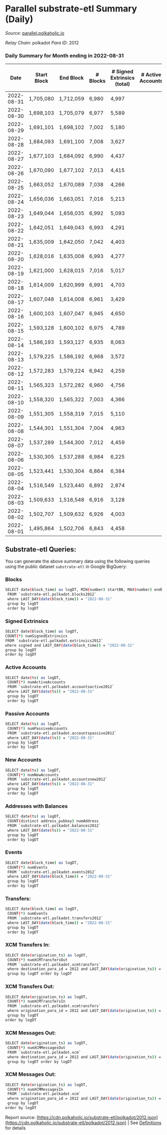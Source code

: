# Parallel substrate-etl Summary (Daily)

_Source_: [parallel.polkaholic.io](https://parallel.polkaholic.io)

*Relay Chain*: polkadot
*Para ID*: 2012



### Daily Summary for Month ending in 2022-08-31


| Date | Start Block | End Block | # Blocks | # Signed Extrinsics (total) | # Active Accounts | # Passive | # New | # Addresses with Balances | # Events | # Transfers | # XCM Transfers In | # XCM Transfers Out | # XCM In | # XCM Out | Issues | 
| ---- | ----------- | --------- | -------- | --------------------------- | ----------------- | --------- | ----- | ------------------------- | -------- | ----------- | ------------------ | ------------------- | -------- | --------- | ------ |
| 2022-08-31 | 1,705,080 | 1,712,059 | 6,980 | 4,997 |  |  |  | 42,069 | 58,348 | 8,835 ($407,216.55) | 127 ($210,614.98) | 38 ($103,403.49) | 138 | 49 |  |
| 2022-08-30 | 1,698,103 | 1,705,079 | 6,977 | 5,589 |  |  |  | 42,018 | 60,732 | 8,724 ($1,161,120.34) | 134 ($305,012.53) | 58 ($139,512.60) | 149 | 74 |  |
| 2022-08-29 | 1,691,101 | 1,698,102 | 7,002 | 5,180 |  |  |  | 41,969 | 58,139 | 8,948 ($1,178,731.85) | 146 ($87,982.37) | 74 ($255,614.05) | 210 | 137 |  |
| 2022-08-28 | 1,684,093 | 1,691,100 | 7,008 | 3,627 |  |  |  | 41,922 | 45,922 | 7,764 ($123,398.79) | 93 ($42,677.04) | 44 ($44,982.81) | 99 | 51 |  |
| 2022-08-27 | 1,677,103 | 1,684,092 | 6,990 | 4,437 |  |  |  | 41,887 | 51,034 | 7,969 ($131,401.68) | 130 ($87,610.12) | 43 ($44,520.82) | 137 | 51 |  |
| 2022-08-26 | 1,670,090 | 1,677,102 | 7,013 | 4,415 |  |  |  | 41,833 | 51,932 | 8,642 ($593,712.83) | 110 ($62,003.49) | 58 ($110,060.83) | 118 | 66 |  |
| 2022-08-25 | 1,663,052 | 1,670,089 | 7,038 | 4,266 |  |  |  | 41,805 | 50,890 | 8,256 ($643,652.22) | 90 ($55,579.06) | 35 ($45,439.66) | 120 | 63 |  |
| 2022-08-24 | 1,656,036 | 1,663,051 | 7,016 | 5,213 |  |  |  | 41,772 | 54,988 | 8,267 ($764,388.12) | 81 ($48,767.93) | 52 ($160,651.88) | 39 | 15 |  |
| 2022-08-23 | 1,649,044 | 1,656,035 | 6,992 | 5,093 |  |  |  | 41,737 | 57,892 | 9,316 ($480,606.91) | 112 ($175,590.44) | 56 ($104,324.47) | 18 | 2 |  |
| 2022-08-22 | 1,642,051 | 1,649,043 | 6,993 | 4,291 |  |  |  | 41,705 | 52,029 | 8,332 ($1,045,606.01) | 105 ($187,943.79) | 45 ($144,557.40) | 106 | 45 |  |
| 2022-08-21 | 1,635,009 | 1,642,050 | 7,042 | 4,403 |  |  |  | 41,669 | 51,760 | 8,189 ($463,017.61) | 113 ($36,078.68) | 48 ($97,756.93) | 116 | 51 |  |
| 2022-08-20 | 1,628,016 | 1,635,008 | 6,993 | 4,277 |  |  |  | 41,645 | 50,229 | 8,110 ($1,965,029.29) | 104 ($405,694.64) | 46 ($102,864.07) | 109 | 51 |  |
| 2022-08-19 | 1,621,000 | 1,628,015 | 7,016 | 5,017 |  |  |  | 41,604 | 53,678 | 7,989 ($351,438.40) | 116 ($126,763.05) | 63 ($445,089.16) | 121 | 66 |  |
| 2022-08-18 | 1,614,009 | 1,620,999 | 6,991 | 4,703 |  |  |  | 41,582 | 52,662 | 8,224 ($130,500,388.94) | 85 ($58,087.48) | 66 ($159,754.94) | 87 | 76 |  |
| 2022-08-17 | 1,607,048 | 1,614,008 | 6,961 | 3,429 |  |  |  | 41,554 | 45,546 | 7,854 ($190,746.99) | 85 ($218,149.53) | 47 ($38,061.58) | 89 | 51 |  |
| 2022-08-16 | 1,600,103 | 1,607,047 | 6,945 | 4,650 |  |  |  | 41,524 | 53,683 | 8,567 ($414,504.37) | 94 ($211,799.42) | 72 ($33,395.49) | 94 | 75 |  |
| 2022-08-15 | 1,593,128 | 1,600,102 | 6,975 | 4,789 |  |  |  | 41,497 | 55,428 | 8,958 ($311,071.46) | 114 ($93,555.51) | 64 ($174,963.54) | 117 | 68 |  |
| 2022-08-14 | 1,586,193 | 1,593,127 | 6,935 | 8,063 |  |  |  | 41,467 | 72,938 | 9,543 ($675,958.32) | 107 ($89,215.81) | 123 ($294,136.35) | 109 | 125 |  |
| 2022-08-13 | 1,579,225 | 1,586,192 | 6,968 | 3,572 |  |  |  | 41,396 | 46,984 | 8,230 ($247,813.41) | 107 ($124,173.46) | 59 ($84,393.69) | 110 | 61 |  |
| 2022-08-12 | 1,572,283 | 1,579,224 | 6,942 | 4,259 |  |  |  | 41,355 | 52,353 | 8,848 ($489,123.55) | 143 ($194,980.99) | 58 ($220,571.17) | 148 | 67 |  |
| 2022-08-11 | 1,565,323 | 1,572,282 | 6,960 | 4,756 |  |  |  | 41,315 | 57,231 | 9,636 ($1,049,947.88) | 133 ($70,884.09) | 76 ($4,650,385.17) | 136 | 80 |  |
| 2022-08-10 | 1,558,320 | 1,565,322 | 7,003 | 4,366 |  |  |  | 41,218 | 53,341 | 8,780 ($354,181.33) | 157 ($71,270.74) | 78 ($172,615.93) | 161 | 82 |  |
| 2022-08-09 | 1,551,305 | 1,558,319 | 7,015 | 5,110 |  |  |  | 41,101 | 57,013 | 9,032 ($1,273,302.78) | 164 ($456,224.62) | 51 ($118,140.98) | 173 | 61 |  |
| 2022-08-08 | 1,544,301 | 1,551,304 | 7,004 | 4,963 |  |  |  | 41,041 | 59,331 | 9,960 ($612,621.55) | 196 ($433,074.84) | 86 ($132,007.34) | 202 | 94 |  |
| 2022-08-07 | 1,537,289 | 1,544,300 | 7,012 | 4,459 |  |  |  | 40,968 | 54,535 | 9,418 ($882,857.77) | 154 ($344,989.78) | 60 ($172,514.95) | 160 | 65 |  |
| 2022-08-06 | 1,530,305 | 1,537,288 | 6,984 | 6,225 |  |  |  | 40,905 | 63,231 | 9,120 ($489,680.82) | 211 ($343,276.54) | 64 ($153,248.34) | 217 | 70 |  |
| 2022-08-05 | 1,523,441 | 1,530,304 | 6,864 | 6,384 |  |  |  | 40,843 | 62,356 | 9,600 ($2,396,477.61) | 122 ($448,117.44) | 52 ($1,015,617.90) | 133 | 63 |  |
| 2022-08-04 | 1,516,549 | 1,523,440 | 6,892 | 2,874 |  |  |  | 40,812 | 40,130 | 8,224 ($256,991.75) | 73 ($108,830.73) | 52 ($83,441.79) | 89 | 67 |  |
| 2022-08-03 | 1,509,633 | 1,516,548 | 6,916 | 3,128 |  |  |  | 40,774 | 40,442 | 7,875 ($311,705.92) | 79 ($98,496.40) | 45 ($82,188.67) | 86 | 53 |  |
| 2022-08-02 | 1,502,707 | 1,509,632 | 6,926 | 4,003 |  |  |  | 40,758 | 44,934 | 8,337 ($942,973.39) | 93 ($389,810.69) | 61 ($265,400.44) | 96 | 64 |  |
| 2022-08-01 | 1,495,864 | 1,502,706 | 6,843 | 4,458 |  |  |  | 40,737 | 48,799 | 8,869 ($498,918.76) | 113 ($287,274.68) | 50 ($25,159.08) | 122 | 59 |  |

## Substrate-etl Queries:
You can generate the above summary data using the following queries using the public dataset `substrate-etl` in Google BigQuery:

### Blocks
```bash
SELECT date(block_time) as logDT, MIN(number) startBN, MAX(number) endBN, COUNT(*) numBlocks 
 FROM `substrate-etl.polkadot.blocks2012`  
 where LAST_DAY(date(block_time)) = "2022-08-31" 
 group by logDT 
 order by logDT
```

### Signed Extrinsics
```bash
SELECT date(block_time) as logDT, 
COUNT(*) numSignedExtrinsics 
FROM `substrate-etl.polkadot.extrinsics2012`  
where signed and LAST_DAY(date(block_time)) = "2022-08-31" 
group by logDT 
order by logDT
```

### Active Accounts
```bash
SELECT date(ts) as logDT, 
 COUNT(*) numActiveAccounts 
 FROM `substrate-etl.polkadot.accountsactive2012` 
 where LAST_DAY(date(ts)) = "2022-08-31" 
 group by logDT 
 order by logDT
```

### Passive Accounts
```bash
SELECT date(ts) as logDT, 
 COUNT(*) numPassiveAccounts 
 FROM `substrate-etl.polkadot.accountspassive2012` 
 where LAST_DAY(date(ts)) = "2022-08-31" 
 group by logDT 
 order by logDT
```

### New Accounts
```bash
SELECT date(ts) as logDT, 
 COUNT(*) numNewAccounts 
 FROM `substrate-etl.polkadot.accountsnew2012` 
 where LAST_DAY(date(ts)) = "2022-08-31" 
 group by logDT
 order by logDT
```

### Addresses with Balances
```bash
SELECT date(ts) as logDT,
 COUNT(distinct address_pubkey) numAddress 
 FROM `substrate-etl.polkadot.balances2012` 
 where LAST_DAY(date(ts)) = "2022-08-31" 
 group by logDT 
 order by logDT
```

### Events
```bash
SELECT date(block_time) as logDT, 
 COUNT(*) numEvents 
 FROM `substrate-etl.polkadot.events2012` 
 where LAST_DAY(date(block_time)) = "2022-08-31" 
 group by logDT 
 order by logDT
```

### Transfers:
```bash
SELECT date(block_time) as logDT, 
 COUNT(*) numEvents 
 FROM `substrate-etl.polkadot.transfers2012` 
 where LAST_DAY(date(block_time)) = "2022-08-31" 
 group by logDT 
 order by logDT
```

### XCM Transfers In:
```bash
SELECT date(origination_ts) as logDT, 
 COUNT(*) numXCMTransfersOut 
 FROM `substrate-etl.polkadot.xcmtransfers` 
 where destination_para_id = 2012 and LAST_DAY(date(origination_ts)) = "2022-08-31" 
 group by logDT order by logDT
```

### XCM Transfers Out:
```bash
SELECT date(origination_ts) as logDT, 
 COUNT(*) numXCMTransfersIn 
 FROM `substrate-etl.polkadot.xcmtransfers` 
 where origination_para_id = 2012 and LAST_DAY(date(origination_ts)) = "2022-08-31" 
 group by logDT 
order by logDT
```

### XCM Messages Out:
```bash
SELECT date(origination_ts) as logDT, 
 COUNT(*) numXCMMessagesOut 
 FROM `substrate-etl.polkadot.xcm` 
 where destination_para_id = 2012 and LAST_DAY(date(origination_ts)) = "2022-08-31" 
 group by logDT order by logDT
```

### XCM Messages Out:
```bash
SELECT date(origination_ts) as logDT, 
 COUNT(*) numXCMMessagesIn 
 FROM `substrate-etl.polkadot.xcm` 
 where origination_para_id = 2012 and LAST_DAY(date(origination_ts)) = "2022-08-31" 
 group by logDT 
order by logDT
```


Report source: [https://cdn.polkaholic.io/substrate-etl/polkadot/2012.json](https://cdn.polkaholic.io/substrate-etl/polkadot/2012.json) | See [Definitions](/DEFINITIONS.md) for details
